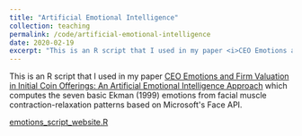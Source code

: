 ```yaml
---
title: "Artificial Emotional Intelligence"
collection: teaching
permalink: /code/artificial-emotional-intelligence
date: 2020-02-19
excerpt: "This is an R script that I used in my paper <i>CEO Emotions and Firm Valuation in Initial Coin Offerings: An Artificial Emotional Intelligence Approach</i> which computes the seven basic Ekman (1999) emotions from facial muscle contraction-relaxation patterns based on Microsoft's Face API."
---
```


This is an R script that I used in my paper <a href="https://papers.ssrn.com/sol3/papers.cfm?abstract_id=3305765" target="_blank">CEO Emotions and Firm Valuation in Initial Coin Offerings: An Artificial Emotional Intelligence Approach</a> which computes the seven basic Ekman (1999) emotions from facial muscle contraction-relaxation patterns based on Microsoft's Face API.

[emotions_script_website.R](/files/emotions_script_website.R)
